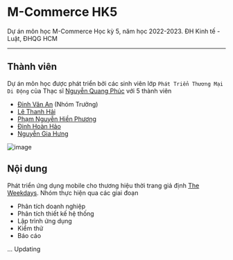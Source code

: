 <link rel="shortcut icon" type="image/x-icon" href="https://user-images.githubusercontent.com/44209630/205212155-d288d8ab-5622-4243-904f-b5bc4851cf44.png">

# M-Commerce HK5
Dự án môn học M-Commerce Học kỳ 5, năm học 2022-2023.
ĐH Kinh tế - Luật, ĐHQG HCM
<hr>

## Thành viên
Dự án môn học được phát triển bởi các sinh viên lớp `Phát Triển Thương Mại Di Động` của Thạc sĩ [Nguyễn Quang Phúc](http://teacher.uelstore.com/Home/Detail?email=phucnq@uel.edu.vn&Type=html) với 5 thành viên
- [Đinh Văn An](https://github.com/thanhENC) (Nhóm Trưởng)
- [Lê Thanh Hải](https://www.linkedin.com/in/thanh-h%E1%BA%A3i-l%C3%AA-6b7901228/)
- [Phạm Nguyễn Hiền Phương](https://www.linkedin.com/in/pnhienphuong/)
- [Đinh Hoàn Hảo](https://www.linkedin.com/in/hoan-hao-dinh/)
- [Nguyễn Gia Hưng](https://www.linkedin.com/in/hunggianguyen/)

![image](https://user-images.githubusercontent.com/44209630/205210788-d9e928a9-30c0-4dfb-b8f0-324ecd7e864f.png)


## Nội dung
Phát triển ứng dụng mobile cho thương hiệu thời trang giả định [The Weekdays](https://www.facebook.com/profile.php?id=100064076131819). Nhóm thực hiện qua các giai đoạn
- Phân tích doanh nghiệp
- Phân tích thiết kế hệ thống
- Lập trình ứng dụng
- Kiểm thử
- Báo cáo

... Updating

